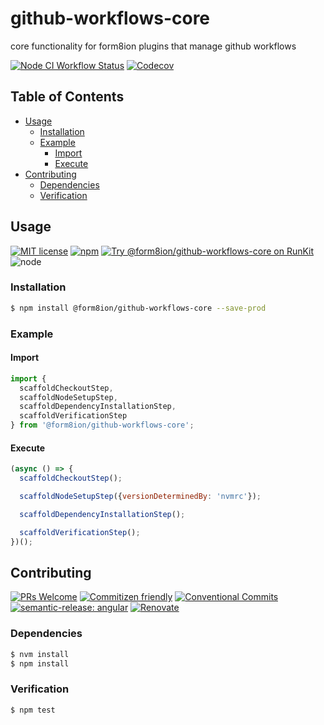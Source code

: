 # github-workflows-core

core functionality for form8ion plugins that manage github workflows

<!--status-badges start -->

[![Node CI Workflow Status][github-actions-ci-badge]][github-actions-ci-link]
[![Codecov][coverage-badge]][coverage-link]

<!--status-badges end -->

## Table of Contents

* [Usage](#usage)
  * [Installation](#installation)
  * [Example](#example)
    * [Import](#import)
    * [Execute](#execute)
* [Contributing](#contributing)
  * [Dependencies](#dependencies)
  * [Verification](#verification)

## Usage

<!--consumer-badges start -->

[![MIT license][license-badge]][license-link]
[![npm][npm-badge]][npm-link]
[![Try @form8ion/github-workflows-core on RunKit][runkit-badge]][runkit-link]
![node][node-badge]

<!--consumer-badges end -->

### Installation

```sh
$ npm install @form8ion/github-workflows-core --save-prod
```

### Example

#### Import

```javascript
import {
  scaffoldCheckoutStep,
  scaffoldNodeSetupStep,
  scaffoldDependencyInstallationStep,
  scaffoldVerificationStep
} from '@form8ion/github-workflows-core';
```

#### Execute

```javascript
(async () => {
  scaffoldCheckoutStep();

  scaffoldNodeSetupStep({versionDeterminedBy: 'nvmrc'});

  scaffoldDependencyInstallationStep();

  scaffoldVerificationStep();
})();
```

## Contributing

<!--contribution-badges start -->

[![PRs Welcome][PRs-badge]][PRs-link]
[![Commitizen friendly][commitizen-badge]][commitizen-link]
[![Conventional Commits][commit-convention-badge]][commit-convention-link]
[![semantic-release: angular][semantic-release-badge]][semantic-release-link]
[![Renovate][renovate-badge]][renovate-link]

<!--contribution-badges end -->

### Dependencies

```sh
$ nvm install
$ npm install
```

### Verification

```sh
$ npm test
```

[PRs-link]: http://makeapullrequest.com

[PRs-badge]: https://img.shields.io/badge/PRs-welcome-brightgreen.svg

[commitizen-link]: http://commitizen.github.io/cz-cli/

[commitizen-badge]: https://img.shields.io/badge/commitizen-friendly-brightgreen.svg

[commit-convention-link]: https://conventionalcommits.org

[commit-convention-badge]: https://img.shields.io/badge/Conventional%20Commits-1.0.0-yellow.svg

[semantic-release-link]: https://github.com/semantic-release/semantic-release

[semantic-release-badge]: https://img.shields.io/badge/semantic--release-angular-e10079?logo=semantic-release

[renovate-link]: https://renovatebot.com

[renovate-badge]: https://img.shields.io/badge/renovate-enabled-brightgreen.svg?logo=renovatebot

[github-actions-ci-link]: https://github.com/form8ion/github-workflows-core/actions?query=workflow%3A%22Node.js+CI%22+branch%3Amaster

[github-actions-ci-badge]: https://github.com/form8ion/github-workflows-core/workflows/Node.js%20CI/badge.svg

[coverage-link]: https://codecov.io/github/form8ion/github-workflows-core

[coverage-badge]: https://img.shields.io/codecov/c/github/form8ion/github-workflows-core?logo=codecov

[license-link]: LICENSE

[license-badge]: https://img.shields.io/github/license/form8ion/github-workflows-core.svg

[npm-link]: https://www.npmjs.com/package/@form8ion/github-workflows-core

[npm-badge]: https://img.shields.io/npm/v/@form8ion/github-workflows-core?logo=npm

[runkit-link]: https://npm.runkit.com/@form8ion/github-workflows-core

[runkit-badge]: https://badge.runkitcdn.com/@form8ion/github-workflows-core.svg

[node-badge]: https://img.shields.io/node/v/@form8ion/github-workflows-core?logo=node.js
